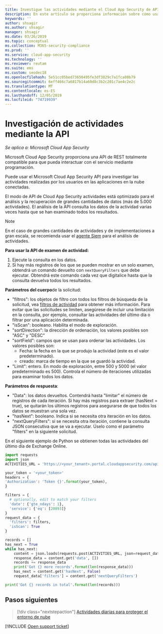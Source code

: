 ```yaml
---
title: Investigue las actividades mediante el Cloud App Security de API | Microsoft Docs
description: En este artículo se proporciona información sobre cómo usar la API de para investigar la actividad del usuario en Cloud App Security.
keywords: ''
author: shsagir
ms.author: shsagir
manager: shsagir
ms.date: 03/26/2019
ms.topic: conceptual
ms.collection: M365-security-compliance
ms.prod: ''
ms.service: cloud-app-security
ms.technology: ''
ms.reviewer: reutam
ms.suite: ems
ms.custom: seodec18
ms.openlocfilehash: 5e51cc05bed73650495fe3df3829c7a1fca08b79
ms.sourcegitcommit: 6eff466c7a6817b14a60d8c3b2c201c7ae4c2e2c
ms.translationtype: MT
ms.contentlocale: es-ES
ms.lasthandoff: 12/05/2019
ms.locfileid: "74719939"
---
```

# <a name="investigate-activities-using-the-api"></a>Investigación de actividades mediante la API

*Se aplica a: Microsoft Cloud App Security*

Microsoft Cloud App Security proporciona una API de REST totalmente compatible para que pueda interactuar con el servicio mediante programación.

Puede usar el Microsoft Cloud App Security API para investigar las actividades realizadas por los usuarios en las aplicaciones en la nube conectadas.

El modo de API de Cloud App Security actividades está optimizado para el análisis y la recuperación de grandes cantidades de datos (más de 5.000 actividades). El análisis de la API consulta los datos de la actividad varias veces hasta que se han examinado todos los resultados.

> [!NOTE]
> En el caso de grandes cantidades de actividades y de implementaciones a gran escala, se recomienda usar el [agente Siem](siem.md) para el análisis de actividades.

**Para usar la API de examen de actividad:**

1. Ejecute la consulta en los datos.
1. Si hay más registros de los que se pueden mostrar en un solo examen, obtendrá un comando devuelto con `nextQueryFilters` que debe ejecutar. Obtendrá este comando cada vez que digitalice hasta que la consulta devuelva todos los resultados.

**Parámetros del cuerpo**de la solicitud:

- "filtros": los objetos de filtro con todos los filtros de búsqueda de la solicitud, vea [filtros de actividad](activity-filters.md) para obtener más información. Para evitar que las solicitudes se limiten, asegúrese de incluir una limitación en la consulta, por ejemplo, consultar las actividades del último día o filtrar por una aplicación determinada.
- "isScan": booleano. Habilita el modo de exploración.
- "sortDirection": la dirección de ordenación, los valores posibles son "ASC" y "DESC"
- "sortField": campos que se usan para ordenar las actividades. Los valores posibles son:
  - Fecha: la fecha en la que se produjo la actividad (este es el valor predeterminado).
  - creado: marca de tiempo en la que se guardó la actividad.
- "Limit": entero. En modo de exploración, entre 500 y 5000 (el valor predeterminado es 500). Controla el número de iteraciones utilizadas para examinar todos los datos.

**Parámetros de respuesta**:

- "Data": los datos devueltos. Contendrá hasta "limitar" el número de registros de cada iteración. Si hay más registros para extraer (hasNext = true), se quitarán los últimos registros para asegurarse de que todos los datos se muestran una sola vez.
- "hasNext": booleano. Indica si se necesita otra iteración en los datos.
- "nextQueryFilters": si se necesita otra iteración, contiene la consulta JSON consecutiva que se va a ejecutar. Úselo como el parámetro "filters" en la siguiente solicitud.

En el siguiente ejemplo de Python se obtienen todas las actividades del último día de Exchange Online.

``` python
import requests
import json
ACTIVITIES_URL = 'https://<your_tenant>.portal.cloudappsecurity.com/api/v1/activities/'

your_token = '<your_token>'
headers = {
'Authorization': 'Token {}'.format(your_token),
}

filters = {
  # optionally, edit to match your filters
  'date': {'gte_ndays': 1},
  'service': {'eq': [20893]}
}
request_data = {
  'filters': filters,
  'isScan': True
}

records = []
has_next = True
while has_next:
    content = json.loads(requests.post(ACTIVITIES_URL, json=request_data, headers=headers).content)
    response_data = content.get('data', [])
    records += response_data
    print('Got {} more records'.format(len(response_data)))
    has_next = content.get('hasNext', False)
    request_data['filters'] = content.get('nextQueryFilters')

print('Got {} records in total'.format(len(records)))
```

## <a name="next-steps"></a>Pasos siguientes

> [!div class="nextstepaction"]
> [Actividades diarias para proteger el entorno de nube](daily-activities-to-protect-your-cloud-environment.md)

[!INCLUDE [Open support ticket](includes/support.md)]
